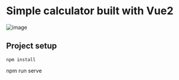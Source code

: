# Simple calculator built with Vue2

![image](https://github.com/99ru/Calculator-Vue2/blob/master/calculator%20vue.png)


## Project setup
```
npm install
```
npm run serve
```

